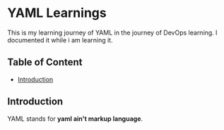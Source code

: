 # YAML Learnings
This is my learning journey of YAML in the journey of DevOps learning. I documented it while i am learning it.

## Table of Content

- [Introduction](#Introduction)


## Introduction
YAML stands for **yaml ain't markup language**.

